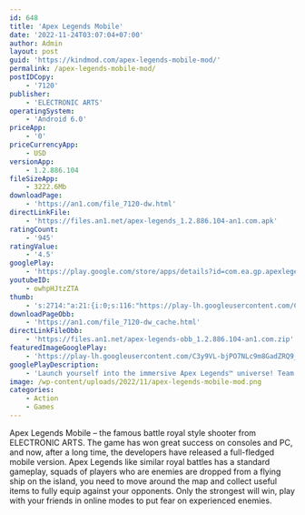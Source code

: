```yaml
---
id: 648
title: 'Apex Legends Mobile'
date: '2022-11-24T03:07:04+07:00'
author: Admin
layout: post
guid: 'https://kindmod.com/apex-legends-mobile-mod/'
permalink: /apex-legends-mobile-mod/
postIDCopy:
    - '7120'
publisher:
    - 'ELECTRONIC ARTS'
operatingSystem:
    - 'Android 6.0'
priceApp:
    - '0'
priceCurrencyApp:
    - USD
versionApp:
    - 1.2.886.104
fileSizeApp:
    - 3222.6Mb
downloadPage:
    - 'https://an1.com/file_7120-dw.html'
directLinkFile:
    - 'https://files.an1.net/apex-legends_1.2.886.104-an1.com.apk'
ratingCount:
    - '945'
ratingValue:
    - '4.5'
googlePlay:
    - 'https://play.google.com/store/apps/details?id=com.ea.gp.apexlegendsmobilefps'
youtubeID:
    - owhpHJtzZTA
thumb:
    - 's:2714:"a:21:{i:0;s:116:"https://play-lh.googleusercontent.com/CbJ1EscYlXJDQYQ0T-NXkSZQpzePc4SOvM59-eu-gCfodvhkJRVQapjiDK-1zd-SE_J8=w526-h296";i:1;s:115:"https://play-lh.googleusercontent.com/-PcGkjKqvUyoKCzPdixO1GRE-n1LmE6MuL5yWEjFkYG9wfJ9WjZNrBpozdLG75Mx9G0=w526-h296";i:2;s:116:"https://play-lh.googleusercontent.com/UPm1r8pfriJcDw3P6wMXjgEBbaHQlGxEQjYyASY45fEylZ9R0RD1_8hFE1o5lxkksJQN=w526-h296";i:3;s:115:"https://play-lh.googleusercontent.com/e-kn1Hh9hWJcsGmj-KYzeEqtSYmNG9tKmaekJfm3FeF1FzaM0uAwXRFPaArWThqfz2U=w526-h296";i:4;s:116:"https://play-lh.googleusercontent.com/kcDQDGHZ0Yi13NeT4rS1d8g26hPov-P-sENtPGEfvWd6SarDQ4xnskbWEROUtLKgzliu=w526-h296";i:5;s:116:"https://play-lh.googleusercontent.com/3JP-YItsKw2cVcnqbd4i5Mk876W7-JO98T0scBJ5v-UQclfzOmgVp7mfS7jPXb1MACFl=w526-h296";i:6;s:115:"https://play-lh.googleusercontent.com/KHo1QX6EGDmqATbmOjhblgrf2wxv-hA64STydNM2-PxM2G8lQ-qa1FltOoh_p297Vw0=w526-h296";i:7;s:116:"https://play-lh.googleusercontent.com/QbMCpAIm54nYFjLrgLQpHLKUZXFQwA9uHU_3qsdKNjS9Qc04V2c1_L2bABTT6eTZ-uNM=w526-h296";i:8;s:114:"https://play-lh.googleusercontent.com/rHQ4mPeTJTS0l-q-q3eQ4Lwe9Va7cYvzrMZA1j7NPqGhgYyeqG9PdzOdUMfAZadhYQ=w526-h296";i:9;s:116:"https://play-lh.googleusercontent.com/DMoVP2mP3wbSG7qzAO4kCSLzGKqv8IlWX_048s5zglkCR33pGj9rRXfHf-ccDziL_YWk=w526-h296";i:10;s:115:"https://play-lh.googleusercontent.com/1cwLnZf4vZ0hccT8C5qX-4IzYFMenhZs387xT3fT06SwaVssyfBtJIsoPBM8_Gjz3Vc=w526-h296";i:11;s:116:"https://play-lh.googleusercontent.com/YVXajhHyRGqXHDKLH2AHEESJcxRtpGGfLSHIIzSMTLvhKe4qC66NVWgxXQ3MMY0Bhu6C=w526-h296";i:12;s:115:"https://play-lh.googleusercontent.com/iEf5ZX6pCEjd4ifP0tbLpbAuU5wv1JFC6_93YyNZbFv0k-_b0Xl1QizmhsD5pGm47Xc=w526-h296";i:13;s:116:"https://play-lh.googleusercontent.com/BFKe3sSW5Tot4zdm0xNtceAg7g-DNAWzDudtEtgFiR5YZXVIf_maPnh1ZQym7ar6kFgC=w526-h296";i:14;s:115:"https://play-lh.googleusercontent.com/0azrKTr4WwbDBsu8RcBOli29JLXfUhuLllJzL4J8CzqhGpsi8w8fZS0EjLZ1sjSk2Tw=w526-h296";i:15;s:115:"https://play-lh.googleusercontent.com/dYC3gzOdWrvL_zyMSE_Mau5PJamMrYPNEBqWttEOcNMy1XAZ6H5DhIzkfd6s0tvPY7M=w526-h296";i:16;s:114:"https://play-lh.googleusercontent.com/Ae9_UpJA7q-__C1H90ckKl9C9u9Yyg_KyYvun8g1O-HJ4JE2blQ2_1jJVjZ3oAQhDw=w526-h296";i:17;s:116:"https://play-lh.googleusercontent.com/XOOtZojKxZoBLlhSk_4yUfQQ05joT3ExdVZcyQpR-AIc0-67AgNtZdEN4aEo4sY08DjG=w526-h296";i:18;s:115:"https://play-lh.googleusercontent.com/0j4j0caXOQLNAA5_hHr95tRrXkQn58oSusu_9_ufVH78i6M3SoVgokYygQydtKloosI=w526-h296";i:19;s:115:"https://play-lh.googleusercontent.com/OIk-JAWbHoThrdbjNWmE1iIji2l0hc2xRkdwnYT4piSsTKJJCXMOx2KPfhr3oXJ77Wc=w526-h296";i:20;s:116:"https://play-lh.googleusercontent.com/H-WbkxSunXOAs55p25SkiBEpb6RjJtted2A0viQwhSppTaL2MFhHJ_7H2yozGEJu03ln=w526-h296";}";'
downloadPageObb:
    - 'https://an1.com/file_7120-dw_cache.html'
directLinkFileObb:
    - 'https://files.an1.net/apex-legends-obb_1.2.886.104-an1.com.zip'
featuredImageGooglePlay:
    - 'https://play-lh.googleusercontent.com/C3y9VL-bjPO7NLc9m8GadZRQ9_-PbdD1OWV-QcEb99ZJ5jxGTqOkOGWHVOHFfMh7-Q'
googlePlayDescription:
    - 'Launch yourself into the immersive Apex Legends™ universe! Team up in a strategic battle royale shooter game that features Legendary character-based gameplay, best-in-class squad battles, and fast-paced combat.. Join forces with up to two friends and compete with other mobile players. Combine each Legend''s unique skills to master team roles, synergize plays, and dominate the Apex Games.. Battle Royale matches, Arena & legendary squad play await. Download Apex Legends Mobile today!'
image: /wp-content/uploads/2022/11/apex-legends-mobile-mod.png
categories:
    - Action
    - Games
---
```


Apex Legends Mobile – the famous battle royal style shooter from ELECTRONIC ARTS. The game has won great success on consoles and PC, and now, after a long time, the developers have released a full-fledged mobile version. Apex Legends like similar royal battles has a standard gameplay, squads of players who are enemies are dropped from a flying ship on the island, you need to move around the map and collect useful items to fully equip against your opponents. Only the strongest will win, play with your friends in online modes to put fear on experienced enemies.